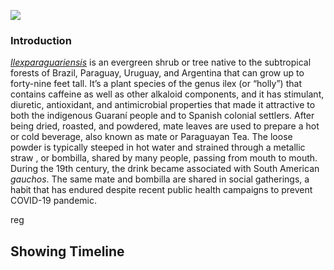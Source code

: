 <a href="https://www.juncture-digital.org"><img src="https://juncture-digital.github.io/juncture/static/images/ve-button.png"></a>

<param ve-config 
       title="Sweetsop"
       source-image="https://upload.wikimedia.org/wikipedia/commons/7/75/An_immature_custard_apple_%28annona_squamosa%29_at_Ponduru_in_Srikakulam_district.JPG"
       banner="https://upload.wikimedia.org/wikipedia/commons/7/75/An_immature_custard_apple_%28annona_squamosa%29_at_Ponduru_in_Srikakulam_district.JPG"
       author="Alli"
       layout="vertical">

### Introduction
[_Ilexparaguariensis_](https://powo.science.kew.org/taxon/urn:lsid:ipni.org:names:315555-2) is an evergreen shrub or tree native to the subtropical forests of Brazil, Paraguay, Uruguay, and Argentina that can grow up to forty-nine feet tall. It’s a plant species of the genus ilex (or “holly”) that contains caffeine as well as other alkaloid components, and it has stimulant, diuretic, antioxidant, and antimicrobial properties that made it attractive to both the indigenous Guaraní people and to Spanish colonial settlers. After being dried, roasted, and powdered, mate leaves are used to prepare a hot or cold beverage, also known as mate or Paraguayan Tea. The loose powder is typically steeped in hot water and strained through a <span data-mouseover-image zoomto ="355,347,250,179" > metallic straw </span> , or bombilla, shared by many people, passing from mouth to mouth. During the 19th century, the drink became associated with South American *gauchos*. The same mate and bombilla are shared in social gatherings, a habit that has endured despite recent public health campaigns to prevent COVID-19 pandemic.
<param ve-compare label="Gauchos drinking mate" description="Photograph" license="public domain" url="https://upload.wikimedia.org/wikipedia/commons/c/c2/Gauchos_mateando.jpg"> reg
<param ve-compare curtain label="Sweetsop fruit" url=https://upload.wikimedia.org/wikipedia/commons/thumb/4/4d/Annona_squamosa_Blanco1.192.png/609px-Annona_squamosa_Blanco1.192.png?20090301220918">
<param ve-images url="Annona_muricata_%28guanábana%29_-_DSC09277.jpg" title="Soursop">
<param ve-image eid="Q155". title="Brazil">
<param ve-entity eid="Q46429" title=“Guarani people”>
<param ve-entity eid="Q84263196" title=“COVID-19 pandemic”>
<param ve-video vid="rA5FAgn7B_c"> 
<param ve-plant-speciem jpid ="10.5555/al.ap.flora.flota000046?">  
<param ve-iframe src="https://archive.org/details/35EffectOfEthanolicExtractOfTheLeavesOfPlantAnnonaSquamosaOnHematological"> 

## Showing Timeline 
<param ve-knightlab-timeline
source="1YFJIGao3HrGg6FCOEnGQsW41lJInJ_cucMTuVbVeaL0"
timenav-position="bottom"
hash-bookmark="false"
initial-zoom="1" 
heigt="750">


